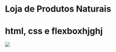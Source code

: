 # Loja de Produtos Naturais

# html, css e flexboxhjghj
<img src="https://raw.githubusercontent.com/dieegobs/loja-de-produtos-naturais/refs/heads/main/images/Site.png"/>




































































































































